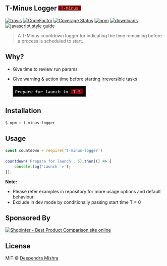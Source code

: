 ## T-Minus Logger <img src="./src/assets/logo.png">
[![travis][travis-image]][travis-url] [![CodeFactor][codefactor-image]][codefactor-url] [![Coverage Status][coverall-image]][coverall-url] [![npm][npm-image]][npm-url] [![downloads][downloads-image]][downloads-url] [![javascript style guide][standard-image]][standard-url]

[travis-image]: https://travis-ci.org/deependrax/t-minus-logger.svg?branch=master
[travis-url]: https://travis-ci.org/deependrax/t-minus-logger
[codefactor-image]: https://www.codefactor.io/repository/github/deependrax/t-minus-logger/badge
[codefactor-url]: https://www.codefactor.io/repository/github/deependrax/t-minus-logger
[coverall-image]: https://coveralls.io/repos/github/deependrax/t-minus-logger/badge.svg?branch=master
[coverall-url]: https://coveralls.io/github/deependrax/t-minus-logger?branch=master
[npm-image]: https://img.shields.io/npm/v/t-minus-logger.svg
[npm-url]: https://npmjs.org/package/t-minus-logger
[downloads-image]: https://img.shields.io/npm/dm/t-minus-logger.svg
[downloads-url]: https://npmjs.org/package/t-minus-logger
[standard-image]: https://img.shields.io/badge/code_style-standard-brightgreen.svg
[standard-url]: https://standardjs.com

> A T-Minus countdown logger for indicating the time remaining before a process is scheduled to start.

## Why?

- Give time to review run params
- Give warning & action time before starting irreversible tasks

  <img src="./src/assets/screenshot.png">


## Installation
```shell
$ npm i t-minus-logger
```


## Usage
```js
const countdown = require('t-minus-logger')

countdown('Prepare for launch', 5).then(() => {
    console.log('Launch ->');
});
```

**Note:**<br>
- Please refer examples in repository for more usage options and default behaviour.
- Exclude in dev mode by conditionally passing start time T = 0

## Sponsored By
<a href="http://www.shopinfer.com" target="_blank"><img src="http://www.shopinfer.com/assets/img/branding/shopinfer.png" alt="Shopinfer - Best Product Comparison site online" width="200"></a>

## License

MIT © [Deependra Mishra](https://www.linkedin.com/in/deependrax/)
